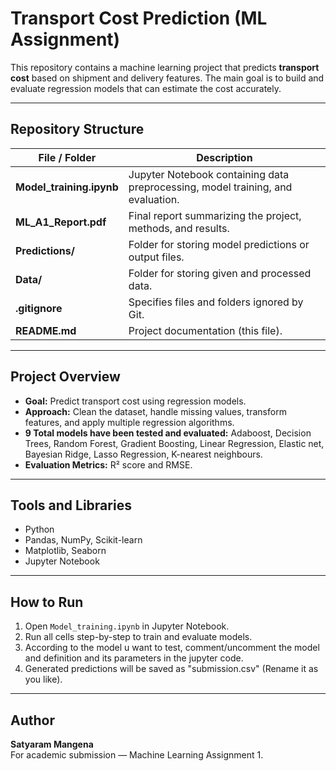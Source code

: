 # Transport Cost Prediction (ML Assignment)

This repository contains a machine learning project that predicts **transport cost** based on shipment and delivery features. The main goal is to build and evaluate regression models that can estimate the cost accurately.

---

##  Repository Structure

| File / Folder | Description |
|----------------|-------------|
| **Model_training.ipynb** | Jupyter Notebook containing data preprocessing, model training, and evaluation. |
| **ML_A1_Report.pdf** | Final report summarizing the project, methods, and results. |
| **Predictions/** | Folder for storing model predictions or output files. |
| **Data/** | Folder for storing given and processed data. |
| **.gitignore** | Specifies files and folders ignored by Git. |
| **README.md** | Project documentation (this file). |

---

##  Project Overview

- **Goal:** Predict transport cost using regression models.  
- **Approach:** Clean the dataset, handle missing values, transform features, and apply multiple regression algorithms.  
- **9 Total models have been tested and evaluated:** Adaboost, Decision Trees, Random Forest, Gradient Boosting, Linear Regression, Elastic net, Bayesian Ridge, Lasso Regression, K-nearest neighbours.  
- **Evaluation Metrics:** R² score and RMSE.

---

##  Tools and Libraries

- Python  
- Pandas, NumPy, Scikit-learn  
- Matplotlib, Seaborn  
- Jupyter Notebook

---

##  How to Run

1. Open `Model_training.ipynb` in Jupyter Notebook.  
2. Run all cells step-by-step to train and evaluate models.
3. According to the model u want to test, comment/uncomment the model and definition and its parameters in the jupyter code.
4. Generated predictions will be saved as "submission.csv" (Rename it as you like). 

---

##  Author

**Satyaram Mangena**  
For academic submission — Machine Learning Assignment 1.
